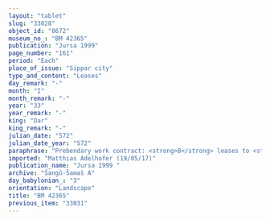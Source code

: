 ```yaml
---
layout: "tablet"
slug: "33028"
object_id: "8672"
museum_no_: "BM 42365"
publication: "Jursa 1999"
page_number: "161"
period: "Each"
place_of_issue: "Sippar city"
type_and_content: "Leases"
day_remark: "-"
month: "I"
month_remark: "-"
year: "33"
year_remark: "-"
king: "Dar"
king_remark: "-"
julian_date: "572"
julian_date_year: "572"
paraphrase: "Prebendary work contract: <strong>B</strong> leases to <strong>A</strong> the 19<sup>th</sup> and 20<sup>th</sup> Ulūl (VI) and the 29<sup>th</sup> and 30<sup>th</sup> Arahsamna (VIII) of <strong><sup>f</sup>C</strong>&rsquo;s brewer&rsquo;s prebend before &Scaron;ama&scaron; in the Ebabbar, for the carrying out of the service (<em>ana ēpi&scaron;ānūti</em>). <strong>A</strong> vouches for the continuation of the service, the delivery and quality of the beer. <strong>A </strong>is to receive 2 kor of barley daily for the regular offering (<em>sattukku</em>) and <strong>B</strong> receives the rest. 3 witnesses and the scribe: Bē-nāṣir/Nab&ucirc;-ikṣur//Rēˀi-sīs&ecirc;.<br /> &nbsp;<br /> <strong>A</strong> = Bēl-rēmanni/Mu&scaron;eb&scaron;i-Marduk//&Scaron;ang&ucirc;-&Scaron;ama&scaron;; <strong>B</strong> = Nergal-ēṭir/Taqī&scaron;-Gula//&Scaron;ang&ucirc;-&Scaron;ama&scaron;; <strong><sup>f</sup>C</strong> = Tūrinnītu/...-uballiṭ//&Scaron;umu-lib&scaron;i<br /> &nbsp;"
imported: "Matthias Adelhofer (19/05/17)"
publication_name: "Jursa 1999 "
archive: "Šangû-Šamaš A"
day_babylonian_: "3"
orientation: "Landscape"
title: "BM 42365"
previous_item: "33031"
---
```

